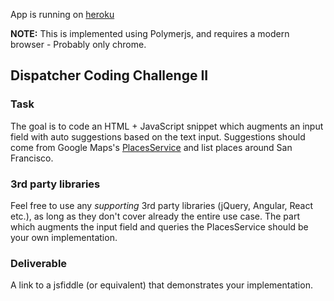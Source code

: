 App is running on [heroku](http://dispatcher-completer.herokuapp.com)

**NOTE:** This is implemented using Polymerjs, and requires a modern browser - Probably only chrome.

## Dispatcher Coding Challenge II

### Task

The goal is to code an HTML + JavaScript snippet which augments an input field with auto suggestions based on the text input. Suggestions should come from Google Maps's [PlacesService](https://developers.google.com/maps/documentation/javascript/places#TextSearchRequests) and list places around San Francisco.

### 3rd party libraries

Feel free to use any _supporting_ 3rd party libraries (jQuery, Angular, React etc.), as long as they don't cover already the entire use case. The part which augments the input field and queries the PlacesService should be your own implementation.

### Deliverable

A link to a jsfiddle (or equivalent) that demonstrates your implementation.
